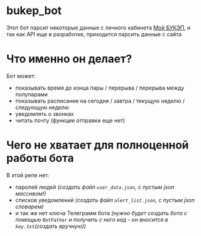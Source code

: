 # bukep_bot
Этот бот парсит некоторые данные с личного кабинета [Мой БУКЭП](https://my.bukep.ru/), и так как API еще в разработке, приходится парсить данные с сайта

# Что именно он делает?
Бот может:
- показывать время до конца пары / перерыва / перерыва между полупарами
- показывать расписание на сегодня / завтра / текущую неделю / следующую неделю
- уведомлять о звонках
- читать почту (функции отправки еще нет)

# Чего не хватает для полноценной работы бота
В этой репе нет:
- паролей людей *(создать файл `user_data.json`, с пустым json массивом!)*
- списков уведомлений *(создать файл `alert_list.json`, с пустым json словарем)*
- и так же нет ключа Телеграмм бота *(нужно будет создать бота с помощью `BotFather` и получить с него код - он вносится в `key.txt`(создать вручную))*

